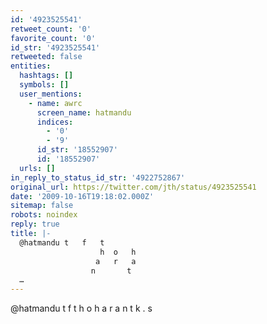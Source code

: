 ```yaml
---
id: '4923525541'
retweet_count: '0'
favorite_count: '0'
id_str: '4923525541'
retweeted: false
entities:
  hashtags: []
  symbols: []
  user_mentions:
    - name: awrc
      screen_name: hatmandu
      indices:
        - '0'
        - '9'
      id_str: '18552907'
      id: '18552907'
  urls: []
in_reply_to_status_id_str: '4922752867'
original_url: https://twitter.com/jth/status/4923525541
date: '2009-10-16T19:18:02.000Z'
sitemap: false
robots: noindex
reply: true
title: |-
  @hatmandu t   f   t
                    h  o   h
                   a   r   a
                  n       t
  …
---
```


@hatmandu t   f   t
                  h  o   h
                 a   r   a
                n       t
               k       .
              s